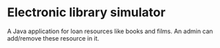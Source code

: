 # Electronic library simulator

A Java application for loan resources like books and films. An admin can add/remove these resource in it.
